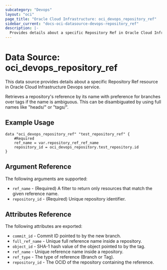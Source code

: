 ```yaml
---
subcategory: "Devops"
layout: "oci"
page_title: "Oracle Cloud Infrastructure: oci_devops_repository_ref"
sidebar_current: "docs-oci-datasource-devops-repository_ref"
description: |-
  Provides details about a specific Repository Ref in Oracle Cloud Infrastructure Devops service
---
```


# Data Source: oci_devops_repository_ref
This data source provides details about a specific Repository Ref resource in Oracle Cloud Infrastructure Devops service.

Retrieves a repository's reference by its name with preference for branches over tags if the name is ambiguous. This can be disambiguated by using full names like "heads/<name>" or "tags/<name>".

## Example Usage

```hcl
data "oci_devops_repository_ref" "test_repository_ref" {
	#Required
	ref_name = var.repository_ref_ref_name
	repository_id = oci_devops_repository.test_repository.id
}
```

## Argument Reference

The following arguments are supported:

* `ref_name` - (Required) A filter to return only resources that match the given reference name.
* `repository_id` - (Required) Unique repository identifier.


## Attributes Reference

The following attributes are exported:

* `commit_id` - Commit ID pointed to by the new branch.
* `full_ref_name` - Unique full reference name inside a repository.
* `object_id` - SHA-1 hash value of the object pointed to by the tag.
* `ref_name` - Unique reference name inside a repository.
* `ref_type` - The type of reference (Branch or Tag).
* `repository_id` - The OCID of the repository containing the reference.

